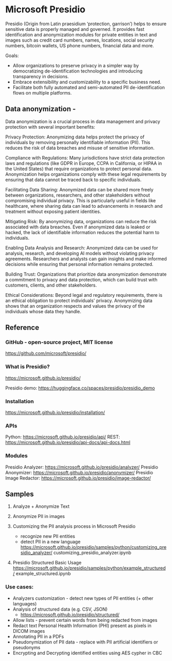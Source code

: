 # Microsoft Presidio

Presidio (Origin from Latin praesidium ‘protection, garrison’) helps to ensure sensitive data is properly managed and governed. It provides fast identification and anonymization modules for private entities in text and images such as credit card numbers, names, locations, social security numbers, bitcoin wallets, US phone numbers, financial data and more.

Goals:
- Allow organizations to preserve privacy in a simpler way by democratizing de-identification technologies and introducing transparency in decisions.
- Embrace extensibility and customizability to a specific business need.
- Facilitate both fully automated and semi-automated PII de-identification flows on multiple platforms.

## Data anonymization - 

Data anonymization is a crucial process in data management and privacy protection with several important benefits:

Privacy Protection: Anonymizing data helps protect the privacy of individuals by removing personally identifiable information (PII). This reduces the risk of data breaches and misuse of sensitive information.

Compliance with Regulations: Many jurisdictions have strict data protection laws and regulations (like GDPR in Europe, CCPA in California, or HIPAA in the United States) that require organizations to protect personal data. Anonymization helps organizations comply with these legal requirements by ensuring that data cannot be traced back to specific individuals.

Facilitating Data Sharing: Anonymized data can be shared more freely between organizations, researchers, and other stakeholders without compromising individual privacy. This is particularly useful in fields like healthcare, where sharing data can lead to advancements in research and treatment without exposing patient identities.

Mitigating Risk: By anonymizing data, organizations can reduce the risk associated with data breaches. Even if anonymized data is leaked or hacked, the lack of identifiable information reduces the potential harm to individuals.

Enabling Data Analysis and Research: Anonymized data can be used for analysis, research, and developing AI models without violating privacy agreements. Researchers and analysts can gain insights and make informed decisions while ensuring that personal information remains protected.

Building Trust: Organizations that prioritize data anonymization demonstrate a commitment to privacy and data protection, which can build trust with customers, clients, and other stakeholders.

Ethical Considerations: Beyond legal and regulatory requirements, there is an ethical obligation to protect individuals' privacy. Anonymizing data shows that an organization respects and values the privacy of the individuals whose data they handle.

## Reference

### GitHub - open-source project, MIT license
https://github.com/microsoft/presidio/

### What is Presidio?
https://microsoft.github.io/presidio/

Presidio demo: https://huggingface.co/spaces/presidio/presidio_demo

### Installation
https://microsoft.github.io/presidio/installation/

### APIs
Python: https://microsoft.github.io/presidio/api/
REST:	https://microsoft.github.io/presidio/api-docs/api-docs.html

### Modules
Presidio Analyzer: 			https://microsoft.github.io/presidio/analyzer/
Presidio Anonymizer:		https://microsoft.github.io/presidio/anonymizer/
Presidio Image Redactor:	https://microsoft.github.io/presidio/image-redactor/

## Samples

1) Analyze + Anonymize Text
2) Anonymize PII in images

3) Customizing the PII analysis process in Microsoft Presidio
	- recognize new PII entities
	- detect PII in a new language
https://microsoft.github.io/presidio/samples/python/customizing_presidio_analyzer/
customizing_presidio_analyzer.ipynb 

4) Presidio Structured Basic Usage
https://microsoft.github.io/presidio/samples/python/example_structured/
example_structured.ipynb

### Use cases:
- Analyzers customization - detect new types of PII entities (+ other languages)
- Analysis of structured data (e.g. CSV, JSON)
	- https://microsoft.github.io/presidio/structured/
- Allow lists - prevent certain words from being redacted from images
- Redact text Personal Health Information (PHI) present as pixels in DICOM images
- Annotating PII in a PDFs
- Pseudonymization of PII data - replace with PII artificial identifiers or pseudonyms
- Encrypting and Decrypting identified entities using AES cypher in CBC




